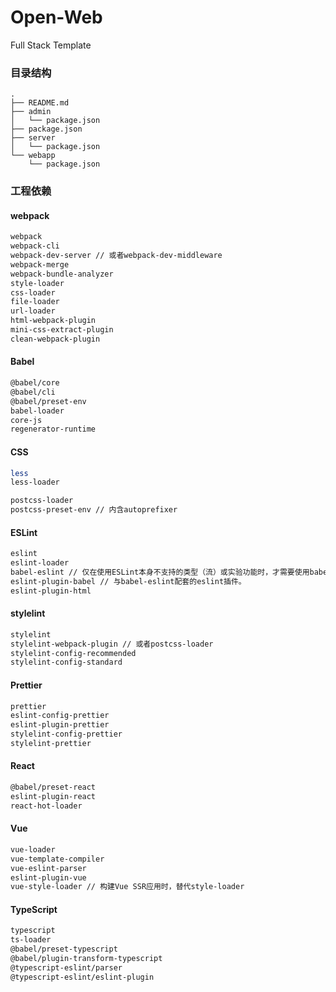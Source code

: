 # Open-Web

Full Stack Template

### 目录结构

``` shell
.
├── README.md
├── admin
│   └── package.json
├── package.json
├── server
│   └── package.json
└── webapp
    └── package.json
```

### 工程依赖

#### webpack

```bash
webpack
webpack-cli
webpack-dev-server // 或者webpack-dev-middleware
webpack-merge
webpack-bundle-analyzer
style-loader
css-loader
file-loader
url-loader
html-webpack-plugin
mini-css-extract-plugin
clean-webpack-plugin
```

#### Babel

```bash
@babel/core
@babel/cli
@babel/preset-env
babel-loader
core-js
regenerator-runtime
```

#### CSS

```bash
less
less-loader

postcss-loader
postcss-preset-env // 内含autoprefixer
```

#### ESLint

```bash
eslint
eslint-loader
babel-eslint // 仅在使用ESLint本身不支持的类型（流）或实验功能时，才需要使用babel-eslint。
eslint-plugin-babel // 与babel-eslint配套的eslint插件。
eslint-plugin-html
```

#### stylelint

```bash
stylelint
stylelint-webpack-plugin // 或者postcss-loader
stylelint-config-recommended
stylelint-config-standard
```

#### Prettier

```bash
prettier
eslint-config-prettier
eslint-plugin-prettier
stylelint-config-prettier
stylelint-prettier
```

#### React

```bash
@babel/preset-react
eslint-plugin-react
react-hot-loader
```

#### Vue

```bash
vue-loader
vue-template-compiler
vue-eslint-parser
eslint-plugin-vue
vue-style-loader // 构建Vue SSR应用时，替代style-loader
```

#### TypeScript

```bash
typescript
ts-loader
@babel/preset-typescript
@babel/plugin-transform-typescript
@typescript-eslint/parser
@typescript-eslint/eslint-plugin
```